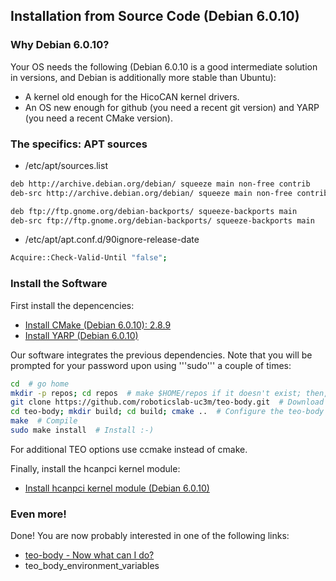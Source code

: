 ## Installation from Source Code (Debian 6.0.10)

### Why Debian 6.0.10?

Your OS needs the following (Debian 6.0.10 is a good intermediate solution in versions, and Debian is additionally more stable than Ubuntu):
  - A kernel old enough for the HicoCAN kernel drivers.
  - An OS new enough for github (you need a recent git version) and YARP (you need a recent CMake version).

### The specifics: APT sources

- /etc/apt/sources.list
```bash
deb http://archive.debian.org/debian/ squeeze main non-free contrib
deb-src http://archive.debian.org/debian/ squeeze main non-free contrib

deb ftp://ftp.gnome.org/debian-backports/ squeeze-backports main
deb-src ftp://ftp.gnome.org/debian-backports/ squeeze-backports main
```
- /etc/apt/apt.conf.d/90ignore-release-date
```bash
Acquire::Check-Valid-Until "false";
```

### Install the Software

First install the depencencies:
  - [Install CMake (Debian 6.0.10): 2.8.9](https://github.com/roboticslab-uc3m/installation-guides/blob/develop/install_cmake.md)
  - [Install YARP (Debian 6.0.10)](https://github.com/roboticslab-uc3m/installation-guides/blob/develop/install_yarp.md)

Our software integrates the previous dependencies. Note that you will be prompted for your password upon using '''sudo''' a couple of times:

```bash
cd  # go home
mkdir -p repos; cd repos  # make $HOME/repos if it doesn't exist; then, enter it
git clone https://github.com/roboticslab-uc3m/teo-body.git  # Download teo-body software from the repository
cd teo-body; mkdir build; cd build; cmake ..  # Configure the teo-body software
make  # Compile
sudo make install  # Install :-)
```

For additional TEO options use ccmake instead of cmake.

Finally, install the hcanpci kernel module:

  - [Install hcanpci kernel module (Debian 6.0.10)]( /doc/teo_body_install_hcanpci_on_debian_6.md )

### Even more!

Done! You are now probably interested in one of the following links:
  - [teo-body - Now what can I do?]( /doc/teo_body_post_install.md )
  - teo_body_environment_variables
